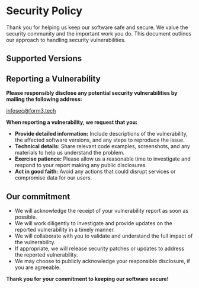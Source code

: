 # Security Policy

Thank you for helping us keep our software safe and secure. We value the security community and the important work you do. This document outlines our approach to handling security vulnerabilities.

## Supported Versions

## Reporting a Vulnerability

**Please responsibly disclose any potential security vulnerabilities by mailing the following address:**

infosec@form3.tech

**When reporting a vulnerability, we request that you:**

* **Provide detailed information:** Include descriptions of the vulnerability, the affected software versions, and any steps to reproduce the issue.
* **Technical details:** Share relevant code examples, screenshots, and any materials to help us understand the problem.
* **Exercise patience:** Please allow us a reasonable time to investigate and respond to your report making any public disclosures.
* **Act in good faith:** Avoid any actions that could disrupt services or compromise data for our users.

## Our commitment

* We will acknowledge the receipt of your vulnerability report as soon as possible.
* We will work diligently to investigate and provide updates on the reported vulnerability in a timely manner.
* We will collaborate with you to validate and understand the full impact of the vulnerability.
* If appropriate, we will release security patches or updates to address the reported vulnerability.
* We may choose to publicly acknowledge your responsible disclosure, if you are agreeable.


**Thank you for your commitment to keeping our software secure!**
